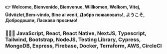 #### 👉 Welcome, Bienvenido, Bienvenue, Willkomen, Welkom, Vitej, Üdvözlet,Bem-vindo, Bine ai venit, Добро пожаловать!, ようこそ, Добродошли, Ласкаво просимо!

###  👩🏽‍💻 JavaScript, React, React Native, NextJS, Typescript, Tailwind, Bootstrap, NodeJS, Testing Library, Cypress, MongoDB, Express, Firebase, Docker, Terraform, AWS, CircleCI
